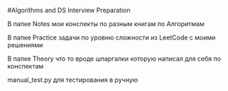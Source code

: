 #Algorithms and DS Interview Preparation

В папке Notes мои конспекты по разным книгам по Алгоритмам

В папке Practice задачи по уровню сложности из LeetCode с моими решениями

В папке Theory что то вроде шпаргалки которую написал для себя по конспектам 

manual_test.py для тестирования в ручную

